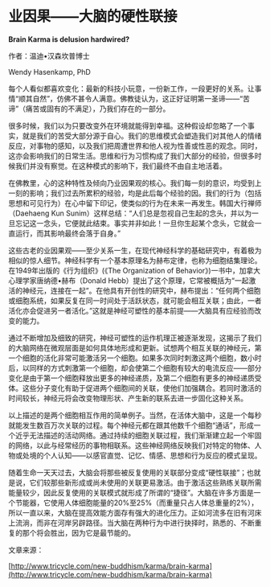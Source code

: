 # 业因果——大脑的硬性联接

**Brain Karma is delusion hardwired?**

作者：温迪•汉森坎普博士

Wendy Hasenkamp, PhD

每个人看似都喜欢变化：最新的科技小玩意，一份新工作，一段更好的关系。让事情“顺其自然”，仿佛不甚令人满意。佛教徒认为，这正好证明第一圣谛——“苦谛”（痛苦或固有的不满足），乃我们存在的一部分。

很多时候，我们以为只要改变外在环境就能得到幸福。这种假设却忽略了一个事实，就是我们的苦受大部分源于自心。我们的思维模式会塑造我们对其他人的情绪反应，对事物的感知，以及我们把周遭世界和他人视为性善或性恶的观念。同时，这亦会影响我们的日常生活。思维和行为习惯构成了我们大部分的经验，但很多时候我们并没有察觉。在这种模式的影响下，我们最终不由自主地活着。

在佛教里，心的这种特性及倾向乃业因果观的核心。我们每一刻的意识，均受到上一刻的影响；我们过去所累积的经验，均是此后每个经验的因。我们的行为（包括思想和可见行为）在心中留下印记，使类似的行为在未来一再发生。韩国大行禅师（Daehaeng Kun Sunim）这样总结：“人们总是忽视自己生起的念头，并以为一旦忘记这一念头，它便就此结束。事实并非如此！一旦你生起某个念头，它就会一直运行，而其影响最终会落于自身。”

这些古老的业因果观——至少关系一生，在现代神经科学的基础研究中，有着极为相似的惊人细节。神经科学有一个基本原理名为赫布定律，也称为细胞结集理论。在1949年出版的《行为组织》\(《The Organization of Behavior》\)一书中，加拿大心理学家唐纳德•赫布（Donald Hebb）提出了这个原理，它常被概括为“一起激活的神经元，连接在一起”。在他具有开创性的研究中，赫布提出：“任何两个细胞或细胞系统，如果反复在同一时间处于活跃状态，就可能会相互关联；由此，一者活化亦会促进另一者活化。”这就是神经可塑性的基本前提——大脑具有应经验而改变的能力。

通过不断增加及细致的研究，神经可塑性的运作机理正被逐渐发现，这揭示了我们的大脑网络在微观层面是如何具体地形成和更新。试想两个相互关联的神经元，第一个细胞的活化非常可能激活另一个细胞。如果多次同时刺激这两个细胞，数小时后，以同样的方式刺激第一个细胞，却会使第二个细胞有较大的电流反应——部分变化是由于第一个细胞释放出更多的神经递质，及第二个细胞有更多的神经递质受体。这些分子变化有助于促进两个细胞间的关联，使他们加强耦合。若同时激活的时间较长，神经元将会改变物理形状、产生新的联系去进一步固化这种关系。

以上描述的是两个细胞相互作用的简单例子。当然，在活体大脑中，这是一个每秒就能发生数百万次关联的过程。每个神经元都在跟其他数千个细胞“通话”，形成一个近乎无法描述的活动网络。通过持续的细胞关联过程，我们渐渐建立起一个牢固的网络，以此与经常经历的事物相联系。这些神经网络反映我们对特定的物体、人物或处境的个人认知——以感官直觉、记忆、情感、思想和行为反应的模式呈现。

随着生命一天天过去，大脑会将那些被反复使用的关联部分变成“硬性联接”；也就是说，它们较那些新形成或尚未使用的关联更易激活。由于激活这些熟练关联所需能量较少，因此反复使用的关联模式就形成了所谓的“捷径”。大脑在许多方面是一个节能器，它使用人体细胞能量的20%至25%（而重量只占人体总重量的2%），所以一直以来，大脑在提高效能方面存有强大的进化压力。正如河流多在旧有河床上流淌，而非在河岸另辟路径。当大脑在两种行为中进行抉择时，熟悉的、不断重复的那个将会胜出，因为它是最节能的。

文章来源：

[http://www.tricycle.com/new-buddhism/karma/brain-karma](http://www.tricycle.com/new-buddhism/karma/brain-karma)

